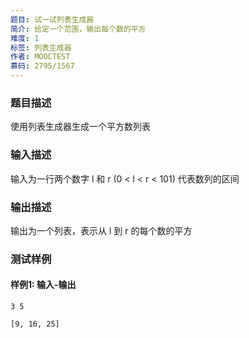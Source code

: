 ```yaml
---
题目: 试一试列表生成器
简介: 给定一个范围，输出每个数的平方
难度: 1
标签: 列表生成器
作者: MOOCTEST
慕码: 2795/1567
---
```


### 题目描述

使用列表生成器生成一个平方数列表

### 输入描述

输入为一行两个数字 l 和 r (0 < l < r < 101) 代表数列的区间

### 输出描述

输出为一个列表，表示从 l 到 r 的每个数的平方

### 测试样例

#### 样例1: 输入-输出

```
3 5
```

```
[9, 16, 25]
```

